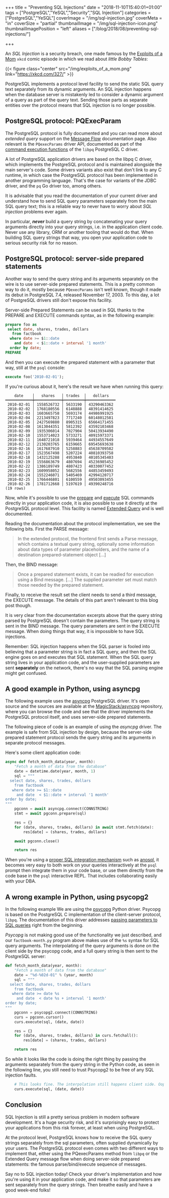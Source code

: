 +++
title = "Preventing SQL Injections"
date = "2018-11-10T15:40:01+01:00"
tags = ["PostgreSQL","YeSQL","Security","SQL Injection"]
categories = ["PostgreSQL","YeSQL"]
coverImage = "/img/sql-injection.jpg"
coverMeta = "in"
coverSize = "partial"
thumbnailImage = "/img/sql-injection-icon.png"
thumbnailImagePosition = "left"
aliases = ["/blog/2018/08/preventing-sql-injections/"]

+++

An *SQL Injection* is a security breach, one made famous by the [Exploits of
a Mom](https://xkcd.com/327/) `xkcd` comic episode in which we read about
*little Bobby Tables*:

{{< figure class="center"
             src="/img/exploits_of_a_mom.png"
            link="https://xkcd.com/327/" >}}

PostgreSQL implements a protocol level facility to send the static SQL query
text separately from its dynamic arguments. An SQL injection happens when
the database server is mistakenly led to consider a dynamic argument of a
query as part of the query text. Sending those parts as separate entities
over the protocol means that SQL injection is no longer possible.

<!--toc-->
<!--more-->

## PostgreSQL protocol: PQExecParam

The PostgreSQL protocol is fully documented and you can read more about
*extended query* support on the [Message
Flow](https://www.postgresql.org/docs/current/static/protocol-flow.html)
documentation page. Also relevant is the `PQexecParams` driver API,
documented as part of the [command execution
functions](https://www.postgresql.org/docs/current/static/libpq-exec.html)
of the `libpq` PostgreSQL C driver.

A lot of PostgreSQL application drivers are based on the libpq C driver,
which implements the PostgreSQL protocol and is maintained alongside the
main server's code. Some drivers variants also exist that don't link to any
C runtime, in which case the PostgreSQL protocol has been implemented in
another programming language. That's the case for variants of the JDBC
driver, and the `pq` Go driver too, among others.

It is advisable that you read the documentation of your current driver and
understand how to send SQL query parameters separately from the main SQL
query text; this is a reliable way to never have to worry about *SQL
injection* problems ever again.

In particular, ***never*** build a query string by concatenating your query
arguments directly into your query strings, i.e. in the application client
code. Never use any library, ORM or another tooling that would do that. When
building SQL query strings that way, you open your application code to
serious security risk for no reason.

## PostgreSQL protocol: server-side prepared statements

Another way to send the query string and its arguments separately on the
wire is to use server-side prepared statements. This is a pretty common way
to do it, mostly because `PQexecParams` isn't well known, though it made its
debut in PostgreSQL 7.4, released November 17, 2003. To this day, a lot of
PostgreSQL drivers still don't expose this facility.

Server-side Prepared Statements can be used in SQL thanks to the PREPARE and
EXECUTE commands syntax, as in the following example:

~~~ sql
prepare foo as
 select date, shares, trades, dollars
   from factbook
  where date >= $1::date
    and date  < $1::date + interval '1 month'
  order by date;
PREPARE
~~~

And then you can execute the prepared statement with a parameter that way,
still at the `psql` console:

~~~ sql
execute foo('2010-02-01');
~~~

If you're curious about it, here's the result we have when running this
query:

~~~ psql
    date    │   shares   │ trades  │   dollars   
════════════╪════════════╪═════════╪═════════════
 2010-02-01 │ 1558526732 │ 5633190 │ 43290463362
 2010-02-02 │ 1768180556 │ 6148888 │ 48391414625
 2010-02-03 │ 1603665758 │ 5693174 │ 44986991925
 2010-02-04 │ 2213497823 │ 7717240 │ 60148012581
 2010-02-05 │ 2427569880 │ 8905315 │ 65664171455
 2010-02-08 │ 1613044351 │ 5812392 │ 43592103468
 2010-02-09 │ 1935306014 │ 7027904 │ 50413934490
 2010-02-10 │ 1553714023 │ 5733271 │ 40915973371
 2010-02-11 │ 1648721018 │ 5939464 │ 44934557649
 2010-02-12 │ 2130203765 │ 6159665 │ 69545693638
 2010-02-16 │ 1617687910 │ 5258883 │ 45638709582
 2010-02-17 │ 1523567498 │ 5207224 │ 40810393758
 2010-02-18 │ 1432125288 │ 4953840 │ 40105345403
 2010-02-19 │ 1556863679 │ 4807694 │ 45236985452
 2010-02-22 │ 1386189749 │ 4807423 │ 40330077452
 2010-02-23 │ 1609958052 │ 5682556 │ 44853459493
 2010-02-24 │ 1552246071 │ 5405469 │ 42994120717
 2010-02-25 │ 1766446801 │ 6100559 │ 49503093455
 2010-02-26 │ 1781712668 │ 5197619 │ 49390248716
(19 rows)
~~~

Now, while it's possible to use the
[prepare](https://www.postgresql.org/docs/current/sql-prepare.html) and
[execute](https://www.postgresql.org/docs/current/sql-execute.html) SQL
commands directly in your application code, it is also possible to use it
directly at the PostgreSQL protocol level. This facility is named [Extended
Query](https://www.postgresql.org/docs/current/protocol-flow.html#PROTOCOL-FLOW-EXT-QUERY) and is well documented.

Reading the documentation about the protocol implementation, we see the
following bits. First the PARSE message:

> In the extended protocol, the frontend first sends a Parse message, which
> contains a textual query string, optionally some information about data
> types of parameter placeholders, and the name of a destination
> prepared-statement object [...]

Then, the BIND message:

> Once a prepared statement exists, it can be readied for execution using a
> Bind message. [...] The supplied parameter set must match those needed by
> the prepared statement.

Finally, to receive the result set the client needs to send a third message,
the EXECUTE message. The details of this part aren't relevant to this blog
post though.

It is very clear from the documentation excerpts above that the query string
parsed by PostgreSQL doesn't contain the parameters. The query string is
sent in the BIND message. The query parameters are sent in the EXECUTE
message. When doing things that way, it is impossible to have SQL
injections.

Remember: SQL injection happens when the SQL parser is fooled into believing
that a parameter string is in fact a SQL query, and then the SQL engine goes
on and executes that SQL statement. When the SQL query string lives in your
application code, and the user-supplied parameters are sent **separately**
on the network, there's no way that the SQL parsing engine might get
confused.

## A good example in Python, using asyncpg

The following example uses the
[asyncpg](https://magicstack.github.io/asyncpg/current/index.html)
PostgreSQL driver. It's open source and the sources are available at the
[MagicStack/asyncpg](https://github.com/MagicStack/asyncpg) repository,
where you can browse the code and see that the driver implements the
PostgreSQL protocol itself, and uses server-side prepared statements.

The following piece of code is an example of using the _asyncpg_ driver. The
example is safe from SQL injection by design, because the server-side
prepared statement protocol sends the query string and its arguments in
separate protocol messages.

Here's some client application code:

~~~ Python
async def fetch_month_data(year, month):
    "Fetch a month of data from the database"
    date = datetime.date(year, month, 1)
    sql = """
  select date, shares, trades, dollars
    from factbook
   where date >= $1::date
     and date  < $1::date + interval '1 month'
order by date;
"""
    pgconn = await asyncpg.connect(CONNSTRING)
    stmt = await pgconn.prepare(sql)

    res = {}
    for (date, shares, trades, dollars) in await stmt.fetch(date):
        res[date] = (shares, trades, dollars)

    await pgconn.close()

    return res
~~~

When you're using a [proper SQL integration
mechanism](https://tapoueh.org/blog/2017/06/how-to-write-sql/) such as
[anosql](https://github.com/honza/anosql), it becomes very easy to both work
on your queries interactively at the `psql` prompt then integrate them in
your code base, or use them directly from the code base in the `psql`
interactive REPL. That includes collaborating easily with your DBA.

## A wrong example in Python, using psycopg2

In the following example We are using the
[psycopg](http://initd.org/psycopg/) Python driver. Psycopg is based on the
PostgreSQL C implementation of the client-server protocol, `libpq`. The
documentation of this driver addresses [passing parameters to SQL
queries](http://initd.org/psycopg/docs/usage.html#passing-parameters-to-sql-queries)
right from the beginning.

*Psycopg* is not making good use of the functionality we just described, and
our `factbook-month.py` program above makes use of the `%s` syntax for SQL
query arguments. The interpolating of the query arguments is done on the
client side by the psycopg code, and a full query string is then sent to the
PostgreSQL server:

~~~ Python
def fetch_month_data(year, month):
    "Fetch a month of data from the database"
    date = "%d-%02d-01" % (year, month)
    sql = """
  select date, shares, trades, dollars
    from factbook
   where date >= date %s
     and date  < date %s + interval '1 month'
order by date;
"""
    pgconn = psycopg2.connect(CONNSTRING)
    curs = pgconn.cursor()
    curs.execute(sql, (date, date))

    res = {}
    for (date, shares, trades, dollars) in curs.fetchall():
        res[date] = (shares, trades, dollars)

    return res
~~~

So while it looks like the code is doing the right thing by passing the
arguments separately from the query string in the Python code, as seen in
the following line, you still need to trust Psycopg2 to be free of any SQL
injection faults.

~~~ Python
    # This looks fine. The interpolation still happens client side. Oops.
    curs.execute(sql, (date, date))
~~~

## Conclusion

SQL Injection is still a pretty serious problem in modern software
development. It's a huge security risk, and it's surprisingly easy to
protect your applications from this risk forever, at least when using
PostgreSQL.

At the protocol level, PostgreSQL knows how to receive the SQL query strings
separately from the sql parameters, often supplied dynamically by your
users. The PostgreSQL protocol even comes with two different ways to
implement that, either using the PQexecParams method from `libpq` or the
Extended Query message flow when doing server-side prepared statements: the
famous parse/bind/execute sequence of messages.

Say no to SQL injection today! Check your driver's implementation and how
you're using it in your application code, and make it so that parameters are
sent separately from the query strings. Then breathe easily and have a good
week-end folks!
